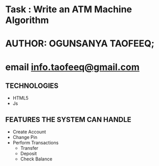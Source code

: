 # Task : Write an ATM Machine Algorithm

# AUTHOR: OGUNSANYA TAOFEEQ;
# email <info.taofeeq@gmail.com>

## TECHNOLOGIES
* HTML5
* Js

## FEATURES THE SYSTEM CAN HANDLE
* Create Account
* Change Pin
* Perform Transactions
	- Transfer
	- Deposit
	- Check Balance